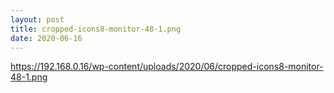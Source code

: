 ```yaml
---
layout: post
title: cropped-icons8-monitor-48-1.png
date: 2020-06-16
---
```


https://192.168.0.16/wp-content/uploads/2020/06/cropped-icons8-monitor-48-1.png